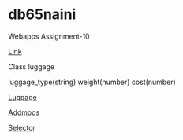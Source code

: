 # db65naini

Webapps Assignment-10

[Link](https://db65naini.herokuapp.com/)

Class luggage

luggage_type(string)
weight(number)
cost(number)

[Luggage](https://db65naini.herokuapp.com/luggage)

[Addmods](https://db65naini.herokuapp.com/addmods?rows=3&cols=4)

[Selector](https://db65naini.herokuapp.com/selector)